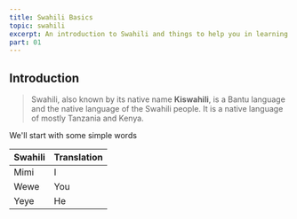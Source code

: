 ```yaml
---
title: Swahili Basics
topic: swahili
excerpt: An introduction to Swahili and things to help you in learning it.
part: 01
---
```


## Introduction

> Swahili, also known by its native name **Kiswahili**, is a Bantu language and the native language of the Swahili people. It is a native language of mostly Tanzania and Kenya.

We'll start with some simple words

| Swahili | Translation |
| ------- | ----------- |
| Mimi    | I           |
| Wewe    | You         |
| Yeye    | He          |
